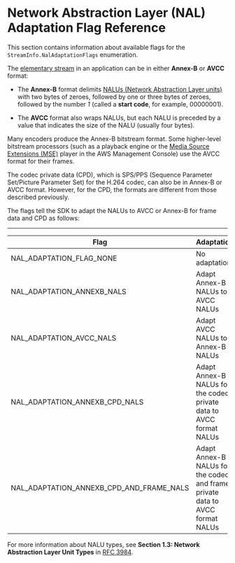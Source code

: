 # Network Abstraction Layer \(NAL\) Adaptation Flag Reference<a name="producer-reference-nal"></a>

This section contains information about available flags for the `StreamInfo.NalAdaptationFlags` enumeration\.

The [elementary stream](https://en.wikipedia.org/wiki/Elementary_stream) in an application can be in either **Annex\-B** or **AVCC** format: 

+ The **Annex\-B** format delimits [NALUs \(Network Abstraction Layer units\)](https://en.wikipedia.org/wiki/Network_Abstraction_Layer#NAL_units) with two bytes of zeroes, followed by one or three bytes of zeroes, followed by the number *1* \(called a **start code**, for example, 00000001\)\. 

+ The **AVCC** format also wraps NALUs, but each NALU is preceded by a value that indicates the size of the NALU \(usually four bytes\)\.

Many encoders produce the Annex\-B bitstream format\. Some higher\-level bitstream processors \(such as a playback engine or the [Media Source Extensions \(MSE\)](https://en.wikipedia.org/wiki/Media_Source_Extensions) player in the AWS Management Console\) use the AVCC format for their frames\.

The codec private data \(CPD\), which is SPS/PPS \(Sequence Parameter Set/Picture Parameter Set\) for the H\.264 codec, can also be in Annex\-B or AVCC format\. However, for the CPD, the formats are different from those described previously\.

The flags tell the SDK to adapt the NALUs to AVCC or Annex\-B for frame data and CPD as follows: 


****  

| Flag | Adaptation | 
| --- | --- | 
| NAL\_ADAPTATION\_FLAG\_NONE | No adaptation | 
| NAL\_ADAPTATION\_ANNEXB\_NALS | Adapt Annex\-B NALUs to AVCC NALUs | 
| NAL\_ADAPTATION\_AVCC\_NALS | Adapt AVCC NALUs to Annex\-B NALUs | 
| NAL\_ADAPTATION\_ANNEXB\_CPD\_NALS | Adapt Annex\-B NALUs for the codec private data to AVCC format NALUs | 
| NAL\_ADAPTATION\_ANNEXB\_CPD\_AND\_FRAME\_NALS | Adapt Annex\-B NALUs for the codec and frame private data to AVCC format NALUs | 

For more information about NALU types, see **Section 1\.3: Network Abstraction Layer Unit Types** in [RFC 3984](https://www.ietf.org/rfc/rfc3984.txt)\.